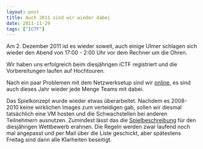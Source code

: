 ```yaml
---
layout: post
title: Auch 2011 sind wir wieder dabei
date: 2011-11-29
tags: ["ICTF"]
---
```


Am 2. Dezember 2011 ist es wieder soweit, auch einige Ulmer schlagen sich wieder den Abend von 17:00 - 2:00 Uhr vor dem Rechner um die Ohren.

Wir haben uns erfolgreich beim diesjährigen iCTF registriert und die Vorbereitungen laufen auf Hochtouren.

Nach ein paar Problemen mit dem Netzwerksetup sind wir [online](https://ictf.cs.ucsb.edu/ictf11/participants.html), es sind auch dieses Jahr wieder jede Menge Teams mit dabei.

Das Spielkonzept wurde wieder etwas überarbeitet. Nachdem es 2008-2010 keine wirklichen Images zum verteidigen gab, sollen wir diesmal tatsächlich eine VM hosten und die Schwachstellen bei anderen Teilnehmern ausnutzen. Zumindest lässt das die [Spielbeschreibung](http://ictf.cs.ucsb.edu/iCTF_2011_Description.txt) für den diesjährigen Wettbewerb erahnen. Die Regeln werden zwar laufend noch mal angepasst und per Mail über die Liste geschickt, aber spätestens Freitag sind dann alle Klarheiten beseitigt.